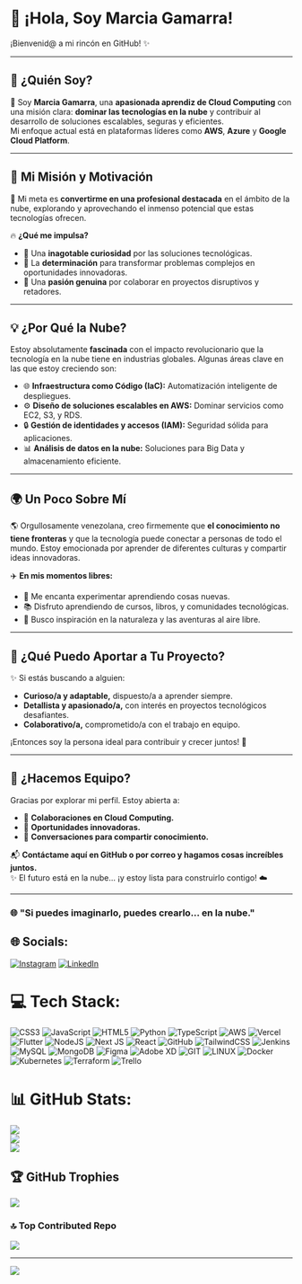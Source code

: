 # 💫 **¡Hola, Soy Marcia Gamarra!**  
¡Bienvenid@ a mi rincón en GitHub! ✨  

---

## 🌟 **¿Quién Soy?**
👋 Soy **Marcia Gamarra**, una **apasionada aprendiz de Cloud Computing** con una misión clara: **dominar las tecnologías en la nube** y contribuir al desarrollo de soluciones escalables, seguras y eficientes.  
Mi enfoque actual está en plataformas líderes como **AWS**, **Azure** y **Google Cloud Platform**.

---

## 🚀 **Mi Misión y Motivación**
🎯 Mi meta es **convertirme en una profesional destacada** en el ámbito de la nube, explorando y aprovechando el inmenso potencial que estas tecnologías ofrecen.  

🔥 **¿Qué me impulsa?**  
- 🧠 Una **inagotable curiosidad** por las soluciones tecnológicas.  
- 💪 La **determinación** para transformar problemas complejos en oportunidades innovadoras.  
- 🤝 Una **pasión genuina** por colaborar en proyectos disruptivos y retadores.  

---

## 💡 **¿Por Qué la Nube?**
Estoy absolutamente **fascinada** con el impacto revolucionario que la tecnología en la nube tiene en industrias globales. Algunas áreas clave en las que estoy creciendo son:  

- 🌐 **Infraestructura como Código (IaC):** Automatización inteligente de despliegues.  
- ⚙️ **Diseño de soluciones escalables en AWS:** Dominar servicios como EC2, S3, y RDS.  
- 🔒 **Gestión de identidades y accesos (IAM):** Seguridad sólida para aplicaciones.  
- 📊 **Análisis de datos en la nube:** Soluciones para Big Data y almacenamiento eficiente.  

---

## 🌍 **Un Poco Sobre Mí**
🌎 Orgullosamente venezolana, creo firmemente que **el conocimiento no tiene fronteras** y que la tecnología puede conectar a personas de todo el mundo. Estoy emocionada por aprender de diferentes culturas y compartir ideas innovadoras.  

✈️ **En mis momentos libres:**  
- 🎨 Me encanta experimentar aprendiendo cosas nuevas.  
- 📚 Disfruto aprendiendo de cursos, libros, y comunidades tecnológicas.  
- 🌄 Busco inspiración en la naturaleza y las aventuras al aire libre.  

---

## 💼 **¿Qué Puedo Aportar a Tu Proyecto?**
✨ Si estás buscando a alguien:  
- **Curioso/a y adaptable,** dispuesto/a a aprender siempre.  
- **Detallista y apasionado/a,** con interés en proyectos tecnológicos desafiantes.  
- **Colaborativo/a,** comprometido/a con el trabajo en equipo.  

¡Entonces soy la persona ideal para contribuir y crecer juntos! 🌟  

---

## 🤝 **¿Hacemos Equipo?**
Gracias por explorar mi perfil. Estoy abierta a:  
- 🌟 **Colaboraciones en Cloud Computing.**  
- 🚀 **Oportunidades innovadoras.**  
- 💬 **Conversaciones para compartir conocimiento.**  

📬 **Contáctame aquí en GitHub o por correo y hagamos cosas increíbles juntos.**  
✨ El futuro está en la nube... ¡y estoy lista para construirlo contigo! ☁️  

---

### 🌐 **"Si puedes imaginarlo, puedes crearlo... en la nube."**



## 🌐 Socials:
[![Instagram](https://img.shields.io/badge/Instagram-%23E4405F.svg?logo=Instagram&logoColor=white)](https://instagram.com/@gmarcedev) [![LinkedIn](https://img.shields.io/badge/LinkedIn-%230077B5.svg?logo=linkedin&logoColor=white)](https://linkedin.com/in/in/marcia-gamarra-41b77a119) 

# 💻 Tech Stack:
![CSS3](https://img.shields.io/badge/css3-%231572B6.svg?style=for-the-badge&logo=css3&logoColor=white) ![JavaScript](https://img.shields.io/badge/javascript-%23323330.svg?style=for-the-badge&logo=javascript&logoColor=%23F7DF1E) ![HTML5](https://img.shields.io/badge/html5-%23E34F26.svg?style=for-the-badge&logo=html5&logoColor=white) ![Python](https://img.shields.io/badge/python-3670A0?style=for-the-badge&logo=python&logoColor=ffdd54) ![TypeScript](https://img.shields.io/badge/typescript-%23007ACC.svg?style=for-the-badge&logo=typescript&logoColor=white) ![AWS](https://img.shields.io/badge/AWS-%23FF9900.svg?style=for-the-badge&logo=amazon-aws&logoColor=white) ![Vercel](https://img.shields.io/badge/vercel-%23000000.svg?style=for-the-badge&logo=vercel&logoColor=white) ![Flutter](https://img.shields.io/badge/Flutter-%2302569B.svg?style=for-the-badge&logo=Flutter&logoColor=white) ![NodeJS](https://img.shields.io/badge/node.js-6DA55F?style=for-the-badge&logo=node.js&logoColor=white) ![Next JS](https://img.shields.io/badge/Next-black?style=for-the-badge&logo=next.js&logoColor=white) ![React](https://img.shields.io/badge/react-%2320232a.svg?style=for-the-badge&logo=react&logoColor=%2361DAFB) ![GitHub](https://img.shields.io/badge/GitHub-%23121011.svg?style=for-the-badge&logo=github&logoColor=white) ![TailwindCSS](https://img.shields.io/badge/tailwindcss-%2338B2AC.svg?style=for-the-badge&logo=tailwind-css&logoColor=white) ![Jenkins](https://img.shields.io/badge/jenkins-%232C5263.svg?style=for-the-badge&logo=jenkins&logoColor=white) ![MySQL](https://img.shields.io/badge/mysql-%2300f.svg?style=for-the-badge&logo=mysql&logoColor=white) ![MongoDB](https://img.shields.io/badge/MongoDB-%234ea94b.svg?style=for-the-badge&logo=mongodb&logoColor=white) 	![Figma](https://img.shields.io/badge/figma-%23F24E1E.svg?style=for-the-badge&logo=figma&logoColor=white) ![Adobe XD](https://img.shields.io/badge/Adobe%20XD-470137?style=for-the-badge&logo=Adobe%20XD&logoColor=#FF61F6) ![GIT](https://img.shields.io/badge/Git-fc6d26?style=for-the-badge&logo=git&logoColor=white) ![LINUX](https://img.shields.io/badge/Linux-FCC624?style=for-the-badge&logo=linux&logoColor=black) ![Docker](https://img.shields.io/badge/docker-%230db7ed.svg?style=for-the-badge&logo=docker&logoColor=white) ![Kubernetes](https://img.shields.io/badge/kubernetes-%23326ce5.svg?style=for-the-badge&logo=kubernetes&logoColor=white) ![Terraform](https://img.shields.io/badge/terraform-%235835CC.svg?style=for-the-badge&logo=terraform&logoColor=white) ![Trello](https://img.shields.io/badge/Trello-%23026AA7.svg?style=for-the-badge&logo=Trello&logoColor=white)
# 📊 GitHub Stats:
![](https://github-readme-stats.vercel.app/api?username=GMarce&theme=radical&hide_border=false&include_all_commits=false&count_private=false)<br/>
![](https://github-readme-streak-stats.herokuapp.com/?user=GMarce&theme=radical&hide_border=false)<br/>
![](https://github-readme-stats.vercel.app/api/top-langs/?username=GMarce&theme=radical&hide_border=false&include_all_commits=false&count_private=false&layout=compact)

## 🏆 GitHub Trophies
![](https://github-profile-trophy.vercel.app/?username=GMarce&theme=radical&no-frame=false&no-bg=true&margin-w=4)

### 🔝 Top Contributed Repo
![](https://github-contributor-stats.vercel.app/api?username=GMarce&limit=5&theme=dark&combine_all_yearly_contributions=true)

---
[![](https://visitcount.itsvg.in/api?id=GMarce&icon=0&color=0)](https://visitcount.itsvg.in)

<!-- Proudly created with GPRM ( https://gprm.itsvg.in ) -->
